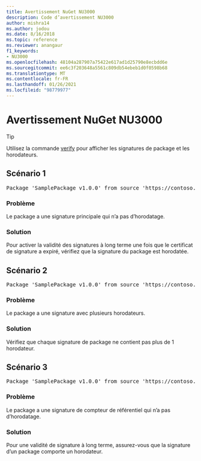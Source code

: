 ```yaml
---
title: Avertissement NuGet NU3000
description: Code d’avertissement NU3000
author: mishra14
ms.author: jodou
ms.date: 8/16/2018
ms.topic: reference
ms.reviewer: anangaur
f1_keywords:
- NU3000
ms.openlocfilehash: 48104a287907a75422e617ad1d25790e8ecbdd6e
ms.sourcegitcommit: ee6c3f203648a5561c809db54ebeb1d0f0598b68
ms.translationtype: MT
ms.contentlocale: fr-FR
ms.lasthandoff: 01/26/2021
ms.locfileid: "98779977"
---
```

# <a name="nuget-warning-nu3000"></a>Avertissement NuGet NU3000

> [!Tip]
> Utilisez la commande [verify](../cli-reference/cli-ref-verify.md) pour afficher les signatures de package et les horodateurs.

## <a name="scenario-1"></a>Scénario 1

<pre>Package 'SamplePackage v1.0.0' from source 'https://contoso.com/index.json': The primary signature does not have a timestamp.</pre>

### <a name="issue"></a>Problème

Le package a une signature principale qui n’a pas d’horodatage.


### <a name="solution"></a>Solution

Pour activer la validité des signatures à long terme une fois que le certificat de signature a expiré, vérifiez que la signature du package est horodatée.



## <a name="scenario-2"></a>Scénario 2

<pre>Package 'SamplePackage v1.0.0' from source 'https://contoso.com/index.json': Multiple timestamps are not accepted.</pre>

### <a name="issue"></a>Problème

Le package a une signature avec plusieurs horodateurs.


### <a name="solution"></a>Solution

Vérifiez que chaque signature de package ne contient pas plus de 1 horodateur.



## <a name="scenario-3"></a>Scénario 3

<pre>Package 'SamplePackage v1.0.0' from source 'https://contoso.com/index.json': The repository countersignature does not have a timestamp.</pre>

### <a name="issue"></a>Problème

Le package a une signature de compteur de référentiel qui n’a pas d’horodatage.


### <a name="solution"></a>Solution

Pour une validité de signature à long terme, assurez-vous que la signature d’un package comporte un horodateur.


